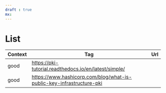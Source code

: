 ```yaml
---
draft : true
mx:  
---
```


# List
|Context|Tag|Url|
|-|-|-|
|good|https://pki-tutorial.readthedocs.io/en/latest/simple/|
|good|https://www.hashicorp.com/blog/what-is-public-key-infrastructure-pki|
<br>

